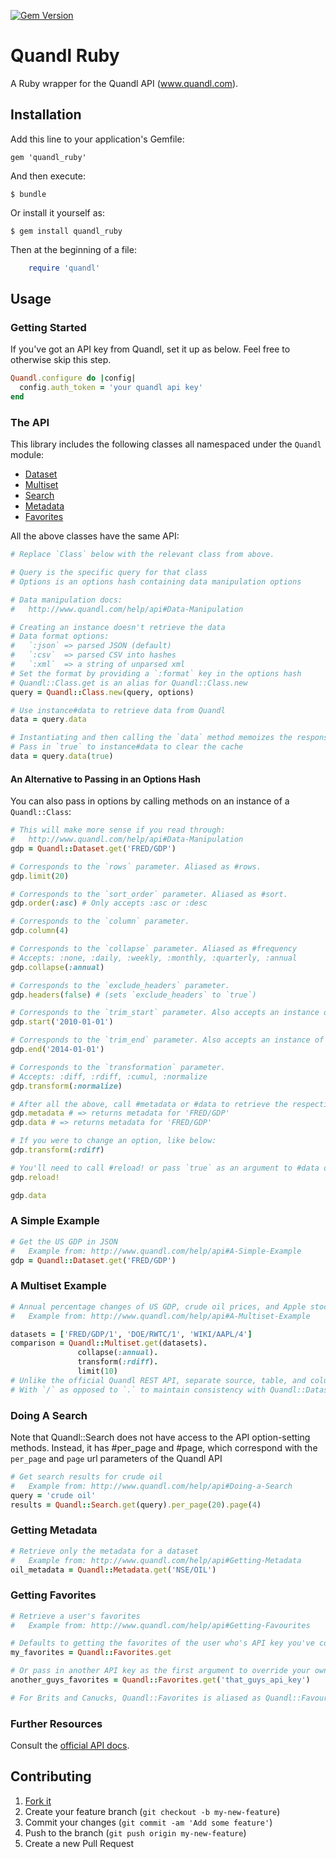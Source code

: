 [![Gem Version](https://badge.fury.io/rb/quandl_ruby.svg)](http://badge.fury.io/rb/quandl_ruby)

# Quandl Ruby

A Ruby wrapper for the Quandl API (www.quandl.com).

## Installation

Add this line to your application's Gemfile:

    gem 'quandl_ruby'

And then execute:

    $ bundle

Or install it yourself as:

    $ gem install quandl_ruby

Then at the beginning of a file:

```ruby
    require 'quandl'
```

## Usage

### Getting Started

If you've got an API key from Quandl, set it up as below. Feel free to otherwise skip this step.

```ruby
Quandl.configure do |config|
  config.auth_token = 'your quandl api key'
end
```

### The API

This library includes the following classes all namespaced under the `Quandl` module:

- [Dataset](http://www.quandl.com/help/api#A-Simple-Example)
- [Multiset](http://www.quandl.com/help/api#Multiple-Datasets)
- [Search](http://www.quandl.com/help/api#Doing-a-Search)
- [Metadata](http://www.quandl.com/help/api#Getting-Metadata)
- [Favorites](http://www.quandl.com/help/api#Getting-Favourites)

All the above classes have the same API:

```ruby
# Replace `Class` below with the relevant class from above.

# Query is the specific query for that class
# Options is an options hash containing data manipulation options

# Data manipulation docs:
#   http://www.quandl.com/help/api#Data-Manipulation

# Creating an instance doesn't retrieve the data
# Data format options:
#   `:json` => parsed JSON (default)
#   `:csv`  => parsed CSV into hashes
#   `:xml`  => a string of unparsed xml
# Set the format by providing a `:format` key in the options hash
# Quandl::Class.get is an alias for Quandl::Class.new
query = Quandl::Class.new(query, options)

# Use instance#data to retrieve data from Quandl
data = query.data

# Instantiating and then calling the `data` method memoizes the response
# Pass in `true` to instance#data to clear the cache
data = query.data(true)
```


#### An Alternative to Passing in an Options Hash

You can also pass in options by calling methods on an instance of a `Quandl::Class`:

```ruby
# This will make more sense if you read through:
#   http://www.quandl.com/help/api#Data-Manipulation
gdp = Quandl::Dataset.get('FRED/GDP')

# Corresponds to the `rows` parameter. Aliased as #rows.
gdp.limit(20)

# Corresponds to the `sort_order` parameter. Aliased as #sort.
gdp.order(:asc) # Only accepts :asc or :desc

# Corresponds to the `column` parameter.
gdp.column(4)

# Corresponds to the `collapse` parameter. Aliased as #frequency
# Accepts: :none, :daily, :weekly, :monthly, :quarterly, :annual
gdp.collapse(:annual)

# Corresponds to the `exclude_headers` parameter.
gdp.headers(false) # (sets `exclude_headers` to `true`)

# Corresponds to the `trim_start` parameter. Also accepts an instance of Date.
gdp.start('2010-01-01')

# Corresponds to the `trim_end` parameter. Also accepts an instance of Date.
gdp.end('2014-01-01')

# Corresponds to the `transformation` parameter.
# Accepts: :diff, :rdiff, :cumul, :normalize
gdp.transform(:normalize)

# After all the above, call #metadata or #data to retrieve the respective data
gdp.metadata # => returns metadata for 'FRED/GDP'
gdp.data # => returns metadata for 'FRED/GDP'

# If you were to change an option, like below:
gdp.transform(:rdiff)

# You'll need to call #reload! or pass `true` as an argument to #data or #metadata
gdp.reload!

gdp.data
```


### A Simple Example

```ruby
# Get the US GDP in JSON
#   Example from: http://www.quandl.com/help/api#A-Simple-Example
gdp = Quandl::Dataset.get('FRED/GDP')
```

### A Multiset Example
```ruby
# Annual percentage changes of US GDP, crude oil prices, and Apple stock for the last 10 years
#   Example from: http://www.quandl.com/help/api#A-Multiset-Example

datasets = ['FRED/GDP/1', 'DOE/RWTC/1', 'WIKI/AAPL/4']
comparison = Quandl::Multiset.get(datasets).
               collapse(:annual).
               transform(:rdiff).
               limit(10)
# Unlike the official Quandl REST API, separate source, table, and column numbers
# With `/` as opposed to `.` to maintain consistency with Quandl::Dataset
```

### Doing A Search

Note that Quandl::Search does not have access to the API option-setting methods. Instead, it has #per_page and #page, which correspond with the `per_page` and `page` url parameters of the Quandl API

```ruby
# Get search results for crude oil
#   Example from: http://www.quandl.com/help/api#Doing-a-Search
query = 'crude oil'
results = Quandl::Search.get(query).per_page(20).page(4)
```

### Getting Metadata

```ruby
# Retrieve only the metadata for a dataset
#   Example from: http://www.quandl.com/help/api#Getting-Metadata
oil_metadata = Quandl::Metadata.get('NSE/OIL')
```


### Getting Favorites

```ruby
# Retrieve a user's favorites
#   Example from: http://www.quandl.com/help/api#Getting-Favourites

# Defaults to getting the favorites of the user who's API key you've configured
my_favorites = Quandl::Favorites.get

# Or pass in another API key as the first argument to override your own
another_guys_favorites = Quandl::Favorites.get('that_guys_api_key')

# For Brits and Canucks, Quandl::Favorites is aliased as Quandl::Favourites
```


### Further Resources

Consult the [official API docs](http://www.quandl.com/help/api).


## Contributing

1. [Fork it](https://github.com/knrz/quandl/fork)
2. Create your feature branch (`git checkout -b my-new-feature`)
3. Commit your changes (`git commit -am 'Add some feature'`)
4. Push to the branch (`git push origin my-new-feature`)
5. Create a new Pull Request
